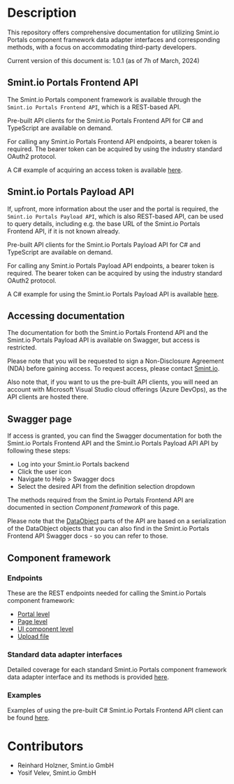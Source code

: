 Description
===========
This repository offers comprehensive documentation for utilizing Smint.io Portals component framework data adapter interfaces and corresponding methods, with a focus on accommodating third-party developers.

Current version of this document is: 1.0.1 (as of 7h of March, 2024)

## Smint.io Portals Frontend API

The Smint.io Portals component framework is available through the `Smint.io Portals Frontend API`, which is a REST-based API.

Pre-built API clients for the Smint.io Portals Frontend API for C# and TypeScript are available on demand.

For calling any Smint.io Portals Frontend API endpoints, a bearer token is required. The bearer token can be acquired by using the industry standard OAuth2 protocol.

A C# example of acquiring an access token is available [here](/Examples/NetCore/Portals-ComponentFramework-Interfaces-Test/Harness/ComponentFrameworkFixture.cs#L56).

## Smint.io Portals Payload API

If, upfront, more information about the user and the portal is required, the `Smint.io Portals Payload API`, which is also REST-based API, can be used to query details, including e.g. the base URL of the Smint.io Portals Frontend API, if it is not known already.

Pre-built API clients for the Smint.io Portals Payload API for C# and TypeScript are available on demand.

For calling any Smint.io Portals Payload API endpoints, a bearer token is required. The bearer token can be acquired by using the industry standard OAuth2 protocol.

A C# example for using the Smint.io Portals Payload API is available [here](/Examples/NetCore/Portals-ComponentFramework-Interfaces-Test/Harness/ComponentFrameworkFixture.cs#L64).

## Accessing documentation

The documentation for both the Smint.io Portals Frontend API and the Smint.io Portals Payload API is available on Swagger, but access is restricted.

Please note that you will be requested to sign a Non-Disclosure Agreement (NDA) before gaining access. 
To request access, please contact [Smint.io](mailto:support@smint.io).

Also note that, if you want to us the pre-built API clients, you will need an account with Microsoft Visual 
Studio cloud offerings (Azure DevOps), as the API clients are hosted there.

## Swagger page

If access is granted, you can find the Swagger documentation for both the Smint.io Portals Frontend API and the Smint.io Portals Payload API API by following these steps:

- Log into your Smint.io Portals backend
- Click the user icon
- Navigate to Help > Swagger docs
- Select the desired API from the definition selection dropdown

The methods required from the Smint.io Portals Frontend API are documented in section *Component framework* of this page.

Please note that the [DataObject](/ComponentFramework/Models/DataObjects/DataObject.md) parts of the API are based on a serialization of the DataObject objects that you can also find in the Smint.io Portals Frontend API Swagger docs - so you can refer to those.

## Component framework

### Endpoints

These are the REST endpoints needed for calling the Smint.io Portals component framework:

- [Portal level](ComponentFramework/Endpoints/PortalLevel.md)
- [Page level](ComponentFramework/Endpoints/PageLevel.md)
- [UI component level](ComponentFramework/Endpoints/UiComponentLevel.md)
- [Upload file](ComponentFramework/Endpoints/UploadFile.md)

### Standard data adapter interfaces

Detailed coverage for each standard Smint.io Portals component framework data adapter interface and its methods is provided [here](/ComponentFramework/Interfaces/README.md).

### Examples

Examples of using the pre-built C# Smint.io Portals Frontend API client can be found [here](/Examples/NetCore/Portals-ComponentFramework-Interfaces-Test/).

Contributors
============

- Reinhard Holzner, Smint.io GmbH
- Yosif Velev, Smint.io GmbH